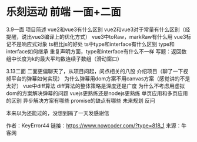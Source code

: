 # 乐刻运动 前端 一面+二面

3.9一面
项目简述
vue2和vue3有什么区别
vue2和vue3对于常量有什么区别（经提醒，说出vue3编译上的优化方式）
vue3中toRaw，markRaw有什么用 
vue3标记不是响应式对象
ts相比js的好处
ts中type和interface有什么区别
type和interface如何继承
重复声明方面，type和interface有什么不一样
写题：返回数组中长度为k的最大平均数连续子数组（滑动窗口）

3.13二面
二面更偏聊天了，从项目问起，问点相关的八股
介绍项目（聊了一下视频平台的弹幕如何实现）
为什么弹幕用dom方案不用canvas方案（感觉讲的不是太好）
vue中diff算法
diff算法的整体策略是深度还是广度
为什么不考虑用虚拟dom的方案解决弹幕的问题
vuejs更熟练还是nodejs更熟练
单页应用和多页应用的区别
异步解决方案有哪些
promise的缺点有哪些
未来规划
反问

本来以为还能过的，没想到隔了一天发感谢信



作者：KeyError44
链接：https://www.nowcoder.com/?type=818_1
来源：牛客网